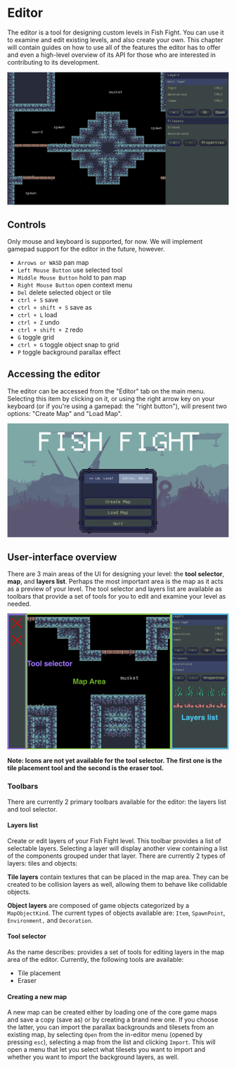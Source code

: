 # Editor

The editor is a tool for designing custom levels in Fish Fight. You can use it to examine and edit
existing levels, and also create your own.
This chapter will contain guides on how to use all of the features the editor has to offer and even a
high-level overview of its API for those who are interested in contributing to its development.

![Screenshot of the Fish Fight editor. The map area and layers toolbar are visible. Default textures for platforms occupy the map area.](./assets/editor.png)

## Controls

Only mouse and keyboard is supported, for now. We will implement gamepad support for the editor in the future, however.

- `Arrows or WASD` pan map
- `Left Mouse Button` use selected tool
- `Middle Mouse Button` hold to pan map
- `Right Mouse Button` open context menu
- `Del` delete selected object or tile
- `ctrl + S` save
- `ctrl + shift + S` save as
- `ctrl + L` load
- `ctrl + Z` undo
- `ctrl + shift + Z` redo
- `G` toggle grid
- `ctrl + G` toggle object snap to grid
- `P` toggle background parallax effect

## Accessing the editor

The editor can be accessed from the "Editor" tab on the main menu. Selecting this item by clicking on it, or using the right arrow key on your keyboard (or if you're using a gamepad: the "right button"), will present two options: "Create Map" and "Load Map".

![Screenshot of the main menu displaying options for the editor: "create map", "load map", and "quit".](./assets/editor_menu.png)

## User-interface overview

There are 3 main areas of the UI for designing your level: the **tool selector**, **map**, and **layers list**. Perhaps the most important area is the map as it acts as a preview of your level. The tool selector and layers list are available as toolbars that provide a set of tools for you to edit and examine your level as needed.

![Screenshot of editor user interface with each major area highlighted.](./assets/editor_gui_highlights.png)

**Note: Icons are not yet available for the tool selector. The first one is the tile placement tool and the second is the eraser tool.**

### Toolbars

There are currently 2 primary toolbars available for the editor: the layers list and tool selector.

#### Layers list

Create or edit layers of your Fish Fight level. This toolbar provides a list of selectable layers. Selecting a layer will display another view containing a list of the components grouped under that layer. There are currently 2 types of layers: tiles and objects:

**Tile layers** contain textures that can be placed in the map area. They can be created to be collision layers as well, allowing them to behave like collidable objects.

**Object layers** are composed of game objects categorized by a `MapObjectKind`. The current types of objects available are: `Item`, `SpawnPoint`, `Environment,` and `Decoration`.

#### Tool selector

As the name describes: provides a set of tools for editing layers in the map area of the editor. Currently, the following tools are available:

- Tile placement
- Eraser

#### Creating a new map

A new map can be created either by loading one of the core game maps and save a copy (save as) or by creating a brand new one.
If you choose the latter, you can import the parallax backgrounds and tilesets from an existing map, by selecting `Open` from the in-editor menu (opened by pressing `esc`), selecting a map from the list and clicking `Import`.
This will open a menu that let you select what tilesets you want to import and whether you want to import the background layers, as well.
